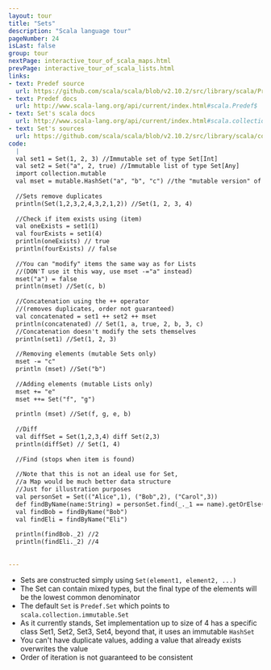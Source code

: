 ```yaml
---
layout: tour
title: "Sets"
description: "Scala language tour"
pageNumber: 24
isLast: false
group: tour
nextPage: interactive_tour_of_scala_maps.html
prevPage: interactive_tour_of_scala_lists.html
links:
- text: Predef source
  url: https://github.com/scala/scala/blob/v2.10.2/src/library/scala/Predef.scala#L98
- text: Predef docs
  url: http://www.scala-lang.org/api/current/index.html#scala.Predef$
- text: Set's scala docs
  url: http://www.scala-lang.org/api/current/index.html#scala.collection.immutable.Set
- text: Set's sources
  url: https://github.com/scala/scala/blob/v2.10.2/src/library/scala/collection/immutable/Set.scala#L1
code:
  |
  val set1 = Set(1, 2, 3) //Immutable set of type Set[Int]  
  val set2 = Set("a", 2, true) //Immutable list of type Set[Any]  
  import collection.mutable  
  val mset = mutable.HashSet("a", "b", "c") //the "mutable version" of Set  
  
  //Sets remove duplicates   
  println(Set(1,2,3,2,4,3,2,1,2)) //Set(1, 2, 3, 4)  
  
  //Check if item exists using (item)   
  val oneExists = set1(1)  
  val fourExists = set1(4)  
  println(oneExists) // true  
  println(fourExists) // false  
  
  //You can "modify" items the same way as for Lists  
  //(DON'T use it this way, use mset -="a" instead)  
  mset("a") = false   
  println(mset) //Set(c, b)  
  
  //Concatenation using the ++ operator   
  //(removes duplicates, order not guaranteed)  
  val concatenated = set1 ++ set2 ++ mset  
  println(concatenated) // Set(1, a, true, 2, b, 3, c)  
  //Concatenation doesn't modify the sets themselves   
  println(set1) //Set(1, 2, 3)  
  
  //Removing elements (mutable Sets only)  
  mset -= "c"  
  println (mset) //Set("b")  
  
  //Adding elements (mutable Lists only)  
  mset += "e"  
  mset ++= Set("f", "g")  
  
  println (mset) //Set(f, g, e, b)  
  
  //Diff  
  val diffSet = Set(1,2,3,4) diff Set(2,3)  
  println(diffSet) // Set(1, 4)  
  
  //Find (stops when item is found)  
  
  //Note that this is not an ideal use for Set,   
  //a Map would be much better data structure  
  //Just for illustration purposes   
  val personSet = Set(("Alice",1), ("Bob",2), ("Carol",3))  
  def findByName(name:String) = personSet.find(_._1 == name).getOrElse(("David",4))  
  val findBob = findByName("Bob")  
  val findEli = findByName("Eli")  
  
  println(findBob._2) //2  
  println(findEli._2) //4  
  
  
---
```


- Sets are constructed simply using `Set(element1, element2, ...)`
- The Set can contain mixed types, but the final type of the elements will be the lowest common denominator 
- The default `Set` is `Predef.Set` which points to `scala.collection.immutable.Set`
- As it currently stands, Set implementation up to size of 4 has a specific class Set1, Set2, Set3, Set4, beyond that, it uses an immutable `HashSet`
- You can't have duplicate values, adding a value that already exists overwrites the value 
- Order of iteration is not guaranteed to be consistent 